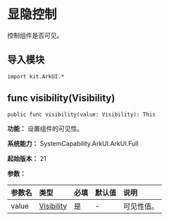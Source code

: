 # 显隐控制

控制组件是否可见。

## 导入模块

```cangjie
import kit.ArkUI.*
```

## func visibility(Visibility)

```cangjie
public func visibility(value: Visibility): This
```

**功能：** 设置组件的可见性。

**系统能力：** SystemCapability.ArkUI.ArkUI.Full

**起始版本：** 21

**参数：**

|参数名|类型|必填|默认值|说明|
|:---|:---|:---|:---|:---|
|value|[Visibility](#)|是|-|可见性值。|

